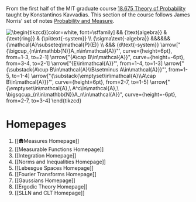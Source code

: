 From the first half of the MIT graduate course [18.675 Theory of Probability](http://student.mit.edu/catalog/search.cgi?search=18.675) taught by Konstantinos Kavvadias. This section of the course follows James Norris' set of notes [Probability and Measure](https://www.statslab.cam.ac.uk/~james/Lectures/pm.pdf).

<img src="https://i.upmath.me/svg/%5Cbegin%7Btikzcd%7D%5Bcolor%3Dwhite%2C%20font%3D%5Csffamily%5D%0A%09%26%26%20%7B%5Ctext%7Balgebra%7D%7D%20%26%20%7B%5Ctext%7Bring%7D%7D%20%26%20%7B%5Cpi%5Ctext%7B-system%7D%7D%20%5C%5C%0A%09%7B%5Csigma%5Ctext%7B-algebra%7D%7D%20%26%26%26%26%26%26%20%7B%5Cmathcal%7BA%7D%5Csubseteq%5Cmathcal%7BP%7D(E)%7D%20%5C%5C%0A%09%26%26%26%20%7Bd%5Ctext%7B-system%7D%7D%0A%09%5Carrow%5B%22%7B%5Cbigcup_%7Bn%5Cin%5Cmathbb%7BN%7D%7DA_n%5Cin%5Cmathcal%7BA%7D%7D%22'%2C%20curve%3D%7Bheight%3D6pt%7D%2C%20from%3D1-3%2C%20to%3D2-1%5D%0A%09%5Carrow%5B%22%7BA%5Ccap%20B%5Cin%5Cmathcal%7BA%7D%7D%22%2C%20curve%3D%7Bheight%3D-6pt%7D%2C%20from%3D3-4%2C%20to%3D2-1%5D%0A%09%5Carrow%5B%22%7BE%5Cin%5Cmathcal%7BA%7D%7D%22'%2C%20from%3D1-4%2C%20to%3D1-3%5D%0A%09%5Carrow%5B%22%7B%5Csubstack%7BA%5Ccup%20B%5Cin%5Cmathcal%7BA%7D%5C%5CB%5Csetminus%20A%5Cin%5Cmathcal%7BA%7D%7D%7D%22'%2C%20from%3D1-5%2C%20to%3D1-4%5D%0A%09%5Carrow%5B%22%7B%5Csubstack%7B%5Cemptyset%5Cin%5Cmathcal%7BA%7D%5C%5CA%5Ccap%20B%5Cin%5Cmathcal%7BA%7D%7D%7D%22'%2C%20curve%3D%7Bheight%3D6pt%7D%2C%20from%3D2-7%2C%20to%3D1-5%5D%0A%09%5Carrow%5B%22%7B%5Cemptyset%5Cin%5Cmathcal%7BA%7D%2C%5C%20A%5Ec%5Cin%5Cmathcal%7BA%7D%2C%5C%20%5Cbigsqcup_%7Bn%5Cin%5Cmathbb%7BN%7D%7DA_n%5Cin%5Cmathcal%7BA%7D%7D%22%2C%20curve%3D%7Bheight%3D-6pt%7D%2C%20from%3D2-7%2C%20to%3D3-4%5D%0A%5Cend%7Btikzcd%7D" alt="\begin{tikzcd}[color=white, font=\sffamily]
	&amp;&amp; {\text{algebra}} &amp; {\text{ring}} &amp; {\pi\text{-system}} \\
	{\sigma\text{-algebra}} &amp;&amp;&amp;&amp;&amp;&amp; {\mathcal{A}\subseteq\mathcal{P}(E)} \\
	&amp;&amp;&amp; {d\text{-system}}
	\arrow[&quot;{\bigcup_{n\in\mathbb{N}}A_n\in\mathcal{A}}&quot;', curve={height=6pt}, from=1-3, to=2-1]
	\arrow[&quot;{A\cap B\in\mathcal{A}}&quot;, curve={height=-6pt}, from=3-4, to=2-1]
	\arrow[&quot;{E\in\mathcal{A}}&quot;', from=1-4, to=1-3]
	\arrow[&quot;{\substack{A\cup B\in\mathcal{A}\\B\setminus A\in\mathcal{A}}}&quot;', from=1-5, to=1-4]
	\arrow[&quot;{\substack{\emptyset\in\mathcal{A}\\A\cap B\in\mathcal{A}}}&quot;', curve={height=6pt}, from=2-7, to=1-5]
	\arrow[&quot;{\emptyset\in\mathcal{A},\ A^c\in\mathcal{A},\ \bigsqcup_{n\in\mathbb{N}}A_n\in\mathcal{A}}&quot;, curve={height=-6pt}, from=2-7, to=3-4]
\end{tikzcd}" />

# Homepages
1. [[🛖Measures Homepage]]
2. [[Measurable Functions Homepage]]
3. [[Integration Homepage]]
4. [[Norms and Inequalities Homepage]]
5. [[Lebesgue Spaces Homepage]]
6. [[Fourier Transforms Homepage]]
7. [[Gaussians Homepage]]
8. [[Ergodic Theory Homepage]]
9. [[SLLN and CLT Homepage]]

